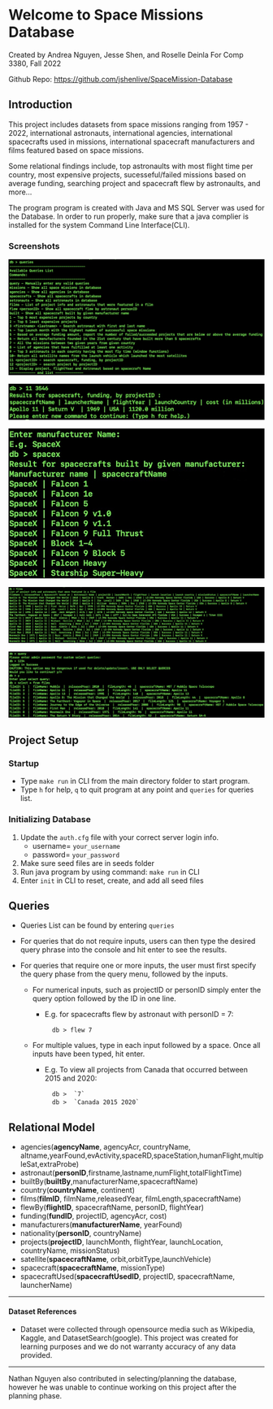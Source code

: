 # Welcome to Space Missions Database

Created by Andrea Nguyen, Jesse Shen, and Roselle Deinla
For Comp 3380, Fall 2022

Github Repo: https://github.com/jshenlive/SpaceMission-Database


## Introduction


This project includes datasets from space missions ranging from 1957 - 2022, international astronauts, international agencies, international spacecrafts used in missions, international spacecraft manufacturers and films featured based on space missions. 

Some relational findings include, top astronaults with most flight time per country, most expensive projects, sucesseful/failed missions based on average funding, searching project and spacecraft flew by astronaults, and more...

The program program is created with Java and MS SQL Server was used for the Database.
In order to run properly, make sure that a java complier is installed for the system Command Line Interface(CLI).

### Screenshots
!["screenshot on Queries List"](https://github.com/jshenlive/SpaceMission-Database/blob/main/screenshots/queriesList.jpg)

!["screenshot on Query 11"](https://github.com/jshenlive/SpaceMission-Database/blob/main/screenshots/query11.jpg)

!["screenshot on Query built"](https://github.com/jshenlive/SpaceMission-Database/blob/main/screenshots/built.jpg)

!["screenshot on Query films"](https://github.com/jshenlive/SpaceMission-Database/blob/main/screenshots/films.jpg)

!["screenshot on custom Query"](https://github.com/jshenlive/SpaceMission-Database/blob/main/screenshots/customQuery.jpg)



## Project Setup


### Startup
* Type `make run` in CLI from the main directory folder to start program.
* Type `h` for help, `q` to quit program at any point and `queries` for queries list.

### Initializing Database
1. Update the `auth.cfg` file with your correct server login info.
   - username= `your_username`
   - password= `your_password` 
2. Make sure seed files are in seeds folder
3. Run java program by using command: `make run` in CLI
4. Enter `init` in CLI to reset, create, and add all seed files


## Queries


* Queries List can be found by entering `queries`

* For queries that do not require inputs, users can then type the desired query phrase into the console and hit enter to see the results.

* For queries that require one or more inputs, the user must first specify the query phase from the query menu, followed by the inputs. 
  * For numerical inputs, such as projectID or personID simply enter the query option followed by the ID in one line.
    * E.g. for spacecrafts flew by astronaut with personID = 7:

            db > flew 7

  * For multiple values, type in each input followed by a space. Once all inputs have been typed, hit enter.
    * E.g. To view all projects from Canada that occurred between 2015 and 2020:

            db >  `7`
            db >  `Canada 2015 2020`


## Relational Model


-	agencies(**agencyName**, agencyAcr, countryName, altname,yearFound,evActivity,spaceRD,spaceStation,humanFlight,multipleSat,extraProbe)
-	astronaut(**personID**,firstname,lastname,numFlight,totalFlightTime)
-	builtBy(**builtBy**,manufacturerName,spacecraftName)
-	country(**countryName**, continent)
-	films(**filmID**, filmName,releasedYear, filmLength,spacecraftName)
-	flewBy(**flightID**, spacecraftName, personID, flightYear)
-	funding(**fundID**, projectID, agencyAcr, cost)
-	manufacturers(**manufacturerName**, yearFound)
-	nationality(**personID**, countryName)
-	projects(**projectID**, launchMonth, flightYear, launchLocation, countryName, missionStatus)
-	satellite(**spacecraftName**, orbit,orbitType,launchVehicle)
-	spacecraft(**spacecraftName**, missionType)
-	spacecraftUsed(**spacecraftUsedID**, projectID, spacecraftName, launcherName)


--------------
#### Dataset References
- Dataset were collected through opensource media such as Wikipedia, Kaggle, and DatasetSearch(google). This project was created for learning purposes and we do not warranty accuracy of any data provided.
-------
Nathan Nguyen also contributed in selecting/planning the database, however he was unable to continue working on this project after the planning phase. 
